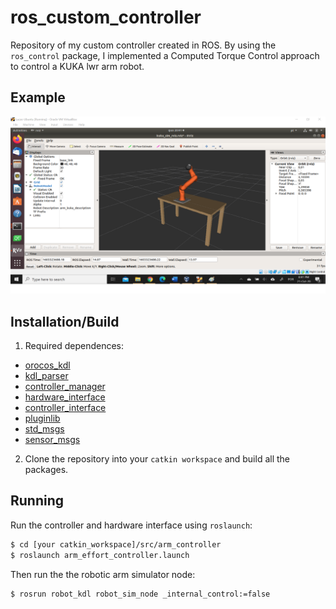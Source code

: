 # ros_custom_controller
Repository of my custom controller created in ROS. By using the `ros_control` package, I implemented a Computed Torque Control approach to control a KUKA lwr arm robot.

## Example
![kuka sim rviz](robot_sim_rviz.png)

## Installation/Build

1) Required dependences:
- [orocos_kdl](http://wiki.ros.org/orocos_kdl)
- [kdl_parser](http://wiki.ros.org/kdl_parser)
- [controller_manager](http://wiki.ros.org/controller_manager)
- [hardware_interface](http://wiki.ros.org/hardware_interface)
- [controller_interface](http://wiki.ros.org/controller_interface)
- [pluginlib](http://wiki.ros.org/pluginlib)
- [std_msgs](http://wiki.ros.org/std_msgs)
- [sensor_msgs](http://wiki.ros.org/sensor_msgs)

2) Clone the repository into your `catkin workspace` and build all the packages.

## Running

Run the controller and hardware interface using `roslaunch`:
```sh
$ cd [your catkin_workspace]/src/arm_controller 
$ roslaunch arm_effort_controller.launch 
```

Then run the the robotic arm simulator node:  
```sh
$ rosrun robot_kdl robot_sim_node _internal_control:=false
```

